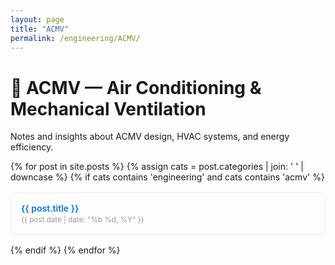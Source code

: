 ```yaml
---
layout: page
title: "ACMV"
permalink: /engineering/ACMV/
---
```


# 🧊 ACMV — Air Conditioning & Mechanical Ventilation

Notes and insights about ACMV design, HVAC systems, and energy efficiency.

<ul style="list-style:none; padding:0;">
{% for post in site.posts %}
  {% assign cats = post.categories | join: ' ' | downcase %}
  {% if cats contains 'engineering' and cats contains 'acmv' %}
    <li style="margin:1rem 0; padding:1rem; border:1px solid #eee; border-radius:10px;">
      <a href="{{ post.url | relative_url }}" style="font-weight:600; color:#0078D7; text-decoration:none;">
        {{ post.title }}
      </a><br>
      <small style="color:#999;">{{ post.date | date: "%b %d, %Y" }}</small>
    </li>
  {% endif %}
{% endfor %}
</ul>
